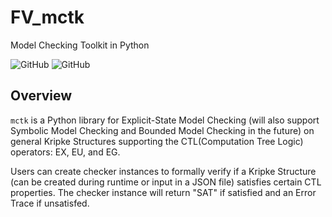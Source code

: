 # FV_mctk
Model Checking Toolkit in Python

![GitHub](https://img.shields.io/badge/License-AGPLv3-green)
![GitHub](https://img.shields.io/github/issues/marcusm117/FV_mctk)


## Overview
`mctk` is a Python library for Explicit-State Model Checking (will also support Symbolic Model Checking and Bounded Model Checking in the future) on general Kripke Structures supporting the CTL(Computation Tree Logic) operators: EX, EU, and EG.

Users can create checker instances to formally verify if a Kripke Structure (can be created during runtime or input in a JSON file) satisfies certain CTL properties. The checker instance will return "SAT" if satisfied and an Error Trace if unsatisfed.
